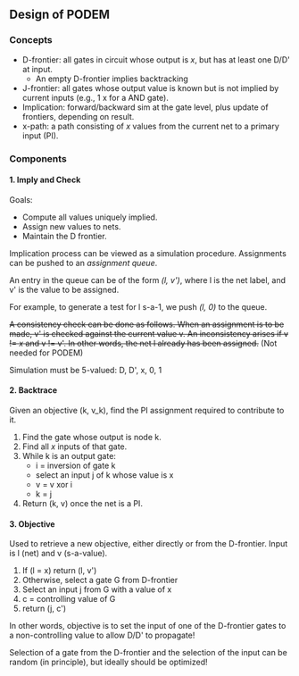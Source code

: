 ## Design of PODEM

### Concepts

* D-frontier: all gates in circuit whose output is *x*, but has at least one D/D' at input.
    - An empty D-frontier implies backtracking
* J-frontier: all gates whose output value is known but is not implied by current inputs (e.g., 1 x for a AND gate).
* Implication: forward/backward sim at the gate level, plus update of frontiers, depending on result.
* x-path: a path consisting of *x* values from the current net to a primary input (PI).

### Components

#### 1. Imply and Check

Goals:

* Compute all values uniquely implied.
* Assign new values to nets.
* Maintain the D frontier.

Implication process can be viewed as a simulation procedure. Assignments can be pushed to an *assignment queue*.

An entry in the queue can be of the form *(l, v')*, where l is the net label, and v' is the value to be assigned.
 
 For example, to generate a test for l s-a-1, we push *(l, 0)* to the queue.
 
 ~~A consistency check can be done as follows. When an assignment is to be made, v' is checked against the current value v. An inconsistency arises if v != *x* and v != v'. In other words, the net l already has been assigned.~~ (Not needed for PODEM)
 
 Simulation must be 5-valued: D, D', x, 0, 1
 
#### 2. Backtrace

Given an objective (k, v_k), find the PI assignment required to contribute to it. 

1. Find the gate whose output is node k.
2. Find all *x* inputs of that gate.
3. While k is an output gate:
    - i = inversion of gate k
    - select an input j of k whose value is x
    - v = v xor i
    - k = j
4. Return (k, v) once the net is a PI.

#### 3. Objective

Used to retrieve a new objective, either directly or from the D-frontier. Input is l (net) and v (s-a-value).

1. If (l = x) return (l, v')
2. Otherwise, select a gate G from D-frontier
3. Select an input j from G with a value of x
4. c = controlling value of G
5. return (j, c')

In other words, objective is to set the input of one of the D-frontier gates to a non-controlling value to allow D/D' to propagate!

Selection of a gate from the D-frontier and the selection of the input can be random (in principle), but ideally should be optimized!
